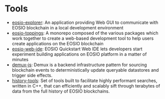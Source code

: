 # Tools

* [eosio-explorer](https://github.com/EOSIO/eosio-explorer): An application providing Web GUI to communicate with EOSIO blockchain in a local development environment
* [eosio-toppings](https://github.com/EOSIO/eosio-toppings): A monorepo composed of the various packages which work together to create a web-based development tool to help users create applications on the EOSIO blockchain
* [eosio-web-ide](https://github.com/EOSIO/eosio-web-ide): EOSIO Quickstart Web IDE lets developers start experiment building applications on EOSIO platform in a matter of minutes
* [demux-js](https://github.com/EOSIO/demux-js): Demux is a backend infrastructure pattern for sourcing blockchain events to deterministically update queryable datastores and trigger side effects.
* [history-tools](https://eosio.github.io/history-tools/): Set of tools built to facilitate highly performant searches, written in C++, that can efficiently and scalably sift through terabytes of data from the full history of EOSIO blockchains.

